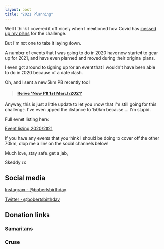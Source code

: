 ```yaml
---
layout: post
title: "2021 Planning"
---
```


Well I think I covered it off nicely when I mentioned how Covid has [messed up my plans](https://skeddy.github.io/2020/11/08/Looking_To_2021.html) for the challenge.

But I'm not one to take it laying down.

A number of events that I was going to do in 2020 have now started to gear up for 2021, and have even planned and moved during their original plans.

I even got around to signing up for an event that I wouldn't have been able to do in 2020 because of a date clash.

Oh, and I sent a new 5km PB recently too!

<blockquote class="embedly-card" data-card-controls="0" data-card-key="f1631a41cb254ca5b035dc5747a5bd75"><h4><a href="https://www.relive.cc/view/vZqNnLpry3q?r=embed-site">Relive 'New PB 1st March 2021'</a></h4></blockquote>
        <script async src="https://cdn.embedly.com/widgets/platform.js" charset="UTF-8"></script>

Anyway, this is just a little update to let you know that I'm still going for this challenge. I've even upped the distance to 150km because.... I'm stupid.

Full evnet listing here:

[Event listing 2020/2021](https://skeddy.github.io/events.html)

If you have any events that you think I should be doing to cover off the other 70km, drop me a line on the social channels below!

Much love, stay safe, get a jab,

Skeddy xx

## Social media

[Instagram - @bobertsbirthday](https://www.instagram.com/bobertsbirthday)

[Twitter - @bobertsbirthday](https://twitter.com/BobertsBirthday)

## Donation links

### Samaritans

<div id="jg-widget-skeddy-samaritans-796"></div><script>(function(){var id="jg-widget-skeddy-samaritans-796",doc=document,pfx=(window.location.toString().indexOf("https")==0)?"https":"http";var el=doc.getElementById(id);if(el){var js=doc.createElement('script');js.src=pfx+"://widgets.justgiving.com/fundraisingpage/skeddy-samaritans?enc=ZT1qZy13aWRnZXQtc2tlZGR5LXNhbWFyaXRhbnMtNzk2Jnc9NDAwJmI9aW5uZXIsZG9uYXRlLGZ1bmRyYWlzZSZpYj10aXRsZSxwcm9ncmVzcyxyYWlzZWQsdGFyZ2V0";el.parentNode.insertBefore(js, el);}})();</script>

### Cruse

<div id="jg-widget-skeddy-cruse-332"></div><script>(function(){var id="jg-widget-skeddy-cruse-332",doc=document,pfx=(window.location.toString().indexOf("https")==0)?"https":"http";var el=doc.getElementById(id);if(el){var js=doc.createElement('script');js.src=pfx+"://widgets.justgiving.com/fundraisingpage/skeddy-cruse?enc=ZT1qZy13aWRnZXQtc2tlZGR5LWNydXNlLTMzMiZ3PTQwMCZiPWlubmVyLGRvbmF0ZSxmdW5kcmFpc2UmaWI9dGl0bGUsc3VtbWFyeSxwcm9ncmVzcyxyYWlzZWQsdGFyZ2V0";el.parentNode.insertBefore(js, el);}})();</script>

